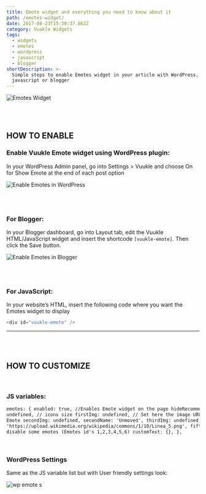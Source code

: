 ```yaml
---
title: Emote widget and everything you need to know about it
path: /emotes-widget/
date: 2017-08-23T15:30:37.862Z
category: Vuukle Widgets
tags:
  - widgets
  - emotes
  - wordpress
  - javascript
  - blogger
shortDescription: >-
  Simple steps to enable Emotes widget in your article with WordPress,
  javascript or blogger
---
```

![Emotes Widget](/img/emote-widget.png)

<br>

<br>

## HOW TO ENABLE

### Enable Vuukle Emote widget using WordPress plugin:

In your WordPress Admin panel, go into Settings > Vuukle and choose On for Show Emote at the end of each post option

![Enable Emotes in WordPress](/img/emotes-widget-Vuukle-Enable-Emotes-Wordpress.png)

<br>

<br>

### For Blogger:

In your Blogger dashboard, go into Layout tab, edit the Vuukle HTML/JavaScript widget and insert the shortcode `[vuukle-emote]`. Then click the Save button.

![Enable Emotes in Blogger](/img/emotes-widget-Vuukle-Enable-Emotes-Blogger.png)

<br>

<br>

### For JavaScript:

In your website’s HTML, insert the following code where you want the Emotes widget to display

```javascript
<div id="vuukle-emote" />
```

- - -

<br>

<br>

## HOW TO CUSTOMIZE

<br>

### JS variables:

```html
emotes: { enabled: true, //Enables Emote widget on the page hideRecommendedArticles: false, //Hides Article recommendations on Emote selection size:
undefined, // icons size firstImg: undefined, // Set here the image URL to the desired emoji or image firstName: 'Happy', //Change the name of the
Emote secondImg: undefined, secondName: 'Unmoved', thirdImg: undefined, thirdName: 'Amused', fourthImg: undefined, fourthName: 'Excited', fifthImg:
'https://upload.wikimedia.org/wikipedia/commons/1/10/Linea_5.png', fifthName: 'Angry', sixthImg: undefined, sixthName: 'Sad', disable: [], //You can
disable some emotes (Emotes id's 1,2,3,4,5,6) customText: {}, },
```

<br>

### WordPress Settings

Same as the JS variable list but with User friendly settings look:

![wp emote s](/img/emotes-widget-img-2.png)
